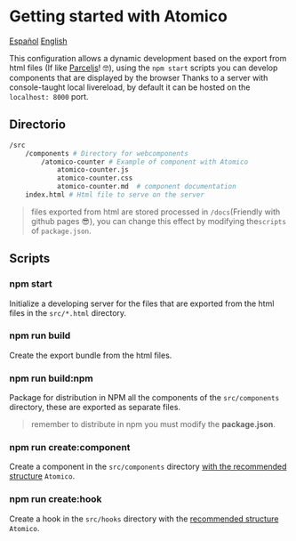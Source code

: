# Getting started with Atomico

[Español](./lang/spanish.md) [English](./README.md)

This configuration allows a dynamic development based on the export from html files (If like [Parceljs](https://parceljs.org/)! 🤓), using the `npm start` scripts you can develop components that are displayed by the browser Thanks to a server with console-taught local livereload, by default it can be hosted on the `localhost: 8000` port.

## Directorio

```bash
/src
    /components # Directory for webcomponents
        /atomico-counter # Example of component with Atomico
            atomico-counter.js
            atomico-counter.css
            atomico-counter.md  # component documentation
    index.html # Html file to serve on the server
```

> files exported from html are stored processed in `/docs`(Friendly with github pages 😎), you can change this effect by modifying the`scripts` of `package.json`.

## Scripts

### npm start

Initialize a developing server for the files that are exported from the html files in the `src/*.html` directory.

### npm run build

Create the export bundle from the html files.

### npm run build:npm

Package for distribution in NPM all the components of the `src/components` directory, these are exported as separate files.

> remember to distribute in npm you must modify the **package.json**.

### npm run create:component

Create a component in the `src/components` directory [with the recommended structure](https://atomico.gitbook.io/doc/v/es/guias/guias-de-estilo) `Atomico`.

### npm run create:hook

Create a hook in the `src/hooks` directory with the [recommended structure](https://atomico.gitbook.io/doc/v/es/guias/guias-de-estilo) `Atomico`.
